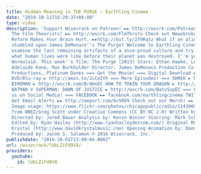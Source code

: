 ```yaml
---
title: Hidden Meaning in THE PURGE – Earthling Cinema
date: "2019-10-11T16:20:37+08:00"
type: video
description: 'Support Wisecrack on Patreon! ►► http://wscrk.com/PatreonWC Check out
  The Film Theorists! ►► http://wscrk.com/FlmThrsts Check out Newsbroke! Why Police
  Reform Makes Your Brain Hurt. ►►http://bit.ly/2fhRqtz What if an alien in the future
  stumbled upon James DeMonaco''s The Purge? Welcome to Earthling Cinema, where we
  examine the last remaining artifacts of a once-proud culture and try to understand
  what human lives were like before their planet was destroyed. I''m your host, Garyx
  Wormuloid. This week''s film: The Purge (2013) Stars: Ethan Hawke, Lena Headey,
  Adelaide Kane, Max Burkholder Director: James DeMonaco Production Co: Blumhouse
  Productions, Platinum Dunes === Get the Movie! === Digital Download ► http://amzn.to/2cCfbtw
  DVD/Blu-ray ► http://amzn.to/2cCeIYh === More Episodes! === SHREK ► http://wscrk.com/ShrekEC
  BIRDMAN ► http://wscrk.com/BrdmnEC HOW TO TRAIN YOUR DRAGON ► http://wscrk.com/HtTYDEC
  BATMAN V SUPERMAN: DAWN OF JUSTICE ► http://wscrk.com/BatvSupEC === Connect with
  us on Social Media! === FACEBOOK ►► facebook.com/earthlingcinema TWITTER ►► @EarthlingCinema
  Get Email Alerts ►► http://eepurl.com/bcSRD9 Check out our Merch! ►► http://www.wisecrack.co/store
  Image usage: https://www.flickr.com/photos/chicagopublicradio/11439698513/ Licensed
  from WBEZ/Greg Scott under Creative Commons (CC BY-NC 2.0) Written by: Ben Steiner
  Directed by: Jared Bauer Analysis by: Kevin Winzer Starring: Mark Schroeder (https://twitter.com/mark_schroeder)
  Edited by: Ryan Hailey (http://www.ryanhaileydotcom.com/) Original Music by: David
  Krystal (http://www.davidkrystalmusic.com) Opening Animation by: Danny Rapaport
  Produced by: Jacob S. Salamon © 2016 Wisecrack, Inc.'
publishdate: "2016-10-01T13:00:04.000Z"
url: /wisecrack/lUbLZiFd9V8/
providers:
  youtube:
    id: lUbLZiFd9V8
---
```

